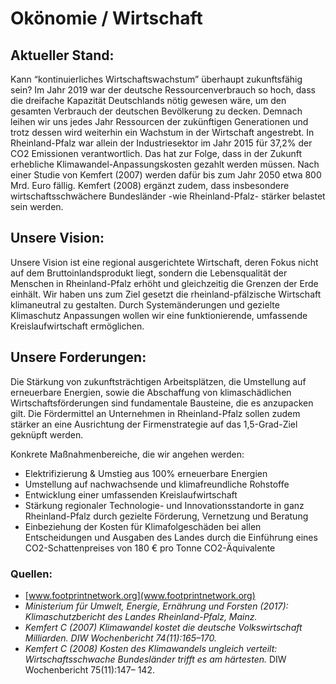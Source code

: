 # Okönomie / Wirtschaft

## Aktueller Stand:
Kann “kontinuierliches Wirtschaftswachstum” überhaupt zukunftsfähig sein? Im Jahr 2019 war der deutsche Ressourcenverbrauch so hoch, dass die dreifache Kapazität Deutschlands nötig gewesen wäre, um den gesamten Verbrauch der deutschen Bevölkerung zu decken. Demnach leihen wir uns jedes Jahr Ressourcen der zukünftigen Generationen und trotz dessen wird weiterhin ein Wachstum in der Wirtschaft angestrebt.
In Rheinland-Pfalz war allein der Industriesektor im Jahr 2015 für 37,2% der CO2 Emissionen verantwortlich. Das hat zur Folge, dass in der Zukunft erhebliche Klimawandel-Anpassungskosten gezahlt werden müssen. Nach einer Studie von Kemfert (2007) werden dafür bis zum Jahr 2050 etwa 800 Mrd. Euro fällig. Kemfert (2008) ergänzt zudem, dass insbesondere wirtschaftsschwächere Bundesländer -wie Rheinland-Pfalz- stärker belastet sein werden.

## Unsere Vision:

Unsere Vision ist eine regional ausgerichtete Wirtschaft, deren Fokus nicht auf dem Bruttoinlandsprodukt liegt, sondern die Lebensqualität der Menschen in Rheinland-Pfalz erhöht und gleichzeitig die Grenzen der Erde einhält. Wir haben uns zum Ziel gesetzt die rheinland-pfälzische Wirtschaft klimaneutral zu gestalten. Durch Systemänderungen und gezielte Klimaschutz Anpassungen wollen wir eine funktionierende, umfassende Kreislaufwirtschaft ermöglichen.

## Unsere Forderungen:

Die Stärkung von zukunftsträchtigen Arbeitsplätzen, die Umstellung auf erneuerbare Energien, sowie die Abschaffung von klimaschädlichen Wirtschaftsförderungen sind fundamentale Bausteine, die es anzupacken gilt. Die Fördermittel an Unternehmen in Rheinland-Pfalz sollen zudem stärker an eine Ausrichtung der Firmenstrategie auf das 1,5-Grad-Ziel geknüpft werden.

Konkrete Maßnahmenbereiche, die wir angehen werden:
- Elektrifizierung & Umstieg aus 100% erneuerbare Energien
- Umstellung auf nachwachsende und klimafreundliche Rohstoffe
- Entwicklung einer umfassenden Kreislaufwirtschaft
- Stärkung regionaler Technologie- und Innovationsstandorte in ganz Rheinland-Pfalz durch gezielte Förderung, Vernetzung und Beratung
- Einbeziehung der Kosten für Klimafolgeschäden bei allen Entscheidungen und Ausgaben des Landes durch die Einführung eines CO2-Schattenpreises von 180 € pro Tonne CO2-Äquivalente


### Quellen:
- [www.footprintnetwork.org](www.footprintnetwork.org)
- _Ministerium für Umwelt, Energie, Ernährung und Forsten (2017): Klimaschutzbericht des Landes Rheinland-Pfalz, Mainz._
- _Kemfert C (2007) Klimawandel kostet die deutsche Volkswirtschaft Milliarden. DIW Wochenbericht 74(11):165–170._
- _Kemfert C (2008) Kosten des Klimawandels ungleich verteilt: Wirtschaftsschwache Bundesländer trifft es am härtesten._ DIW Wochenbericht 75(11):147– 142.
